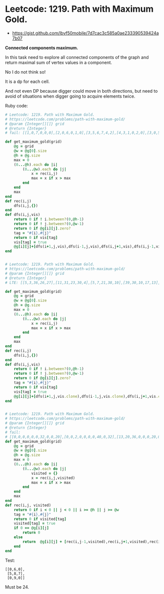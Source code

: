 # Leetcode: 1219. Path with Maximum Gold.


- https://gist.github.com/lbvf50mobile/7d7cac3c585a0ae233390539424a7b07

**Connected components maximum.**

In this task need to explore all connected components of the graph and return maximal sum of vertex values in a component.      

No I do not think so!           

It is a dp for each cell.        

And not even DP because digger could move in both directions, but need to avoid of situations when digger going to acquire elements twice.  

Ruby code:
```Ruby
# Leetcode: 1219. Path with Maximum Gold.
# https://leetcode.com/problems/path-with-maximum-gold/
# @param {Integer[][]} grid
# @return {Integer}
# fail: [[1,0,7,0,0,0],[2,0,6,0,1,0],[3,5,6,7,4,2],[4,3,1,0,2,0],[3,0,5,0,20,0]]

def get_maximum_gold(grid)
    @g = grid
    @w = @g[0].size
    @h = @g.size
    max = 0
    (0...@h).each do |i|
        (0...@w).each do |j|
            x = rec(i,j)
            max = x if x > max
        end
    end
    max
end
def rec(i,j)
    dfs(i,j,{})
end
def dfs(i,j,vis)
    return 0 if ! i.between?(0,@h-1)
    return 0 if ! j.between?(0,@w-1)
    return 0 if @g[i][j].zero?
    tag = "#{i},#{j}"
    return 0 if vis[tag]
    vis[tag] = true
    @g[i][j]+[dfs(i+1,j,vis),dfs(i-1,j,vis),dfs(i,j+1,vis),dfs(i,j-1,vis)].max
end


# Leetcode: 1219. Path with Maximum Gold.
# https://leetcode.com/problems/path-with-maximum-gold/
# @param {Integer[][]} grid
# @return {Integer}
# LTE: [[5,3,36,26,27],[11,31,23,30,4],[5,7,21,38,10],[39,30,10,17,13],[16,0,0,26,1],[25,0,10,0,0]]

def get_maximum_gold(grid)
    @g = grid
    @w = @g[0].size
    @h = @g.size
    max = 0
    (0...@h).each do |i|
        (0...@w).each do |j|
            x = rec(i,j)
            max = x if x > max
        end
    end
    max
end
def rec(i,j)
    dfs(i,j,{})
end
def dfs(i,j,vis)
    return 0 if ! i.between?(0,@h-1)
    return 0 if ! j.between?(0,@w-1)
    return 0 if @g[i][j].zero?
    tag = "#{i},#{j}"
    return 0 if vis[tag]
    vis[tag] = true
    @g[i][j]+[dfs(i+1,j,vis.clone),dfs(i-1,j,vis.clone),dfs(i,j+1,vis.clone),dfs(i,j-1,vis.clone)].max
end


# Leetcode: 1219. Path with Maximum Gold.
# https://leetcode.com/problems/path-with-maximum-gold/
# @param {Integer[][]} grid
# @return {Integer}
# fail: 
# [[0,0,0,0,0,0,32,0,0,20],[0,0,2,0,0,0,0,40,0,32],[13,20,36,0,0,0,20,0,0,0],[0,31,27,0,19,0,0,25,18,0],[0,0,0,0,0,0,0,0,0,0],[0,0,0,0,0,0,0,18,0,6],[0,0,0,25,0,0,0,0,0,0],[0,0,0,21,0,30,0,0,0,0],[19,10,0,0,34,0,2,0,0,27],[0,0,0,0,0,34,0,0,0,0]]
def get_maximum_gold(grid)
    @g = grid
    @w = @g[0].size
    @h = @g.size
    max = 0
    (0...@h).each do |i|
        (0...@w).each do |j|
            visited = {}
            x = rec(i,j,visited)
            max = x if x > max
        end
    end
    max
end
def rec(i,j, visited)
    return 0 if i < 0 || j < 0 || i >= @h || j >= @w
    tag = "#{i},#{j}"
    return 0 if visited[tag]
    visited[tag] = true
    if 0 == @g[i][j]
        return 0
    else
        return  @g[i][j] + [rec(i,j-1,visited),rec(i,j+1,visited),rec(i+1,j,visited),rec(i-1,j,visited)].max
    end
end
```

Test:
```
[[0,6,0],
 [5,8,7],
 [0,9,0]]
 ```
 Must be 24.